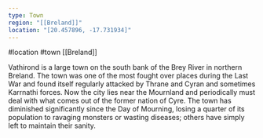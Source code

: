 ```yaml
---
type: Town
region: "[[Breland]]"
location: "[20.457896, -17.731934]"
---
```

 #location #town [[Breland]]

Vathirond is a large town on the south bank of the Brey River in northern Breland. The town was one of the most fought over places during the Last War and found itself regularly attacked by Thrane and Cyran and sometimes Karrnathi forces. Now the city lies near the Mournland and periodically must deal with what comes out of the former nation of Cyre. The town has diminished significantly since the Day of Mourning, losing a quarter of its population to ravaging monsters or wasting diseases; others have simply left to maintain their sanity.
